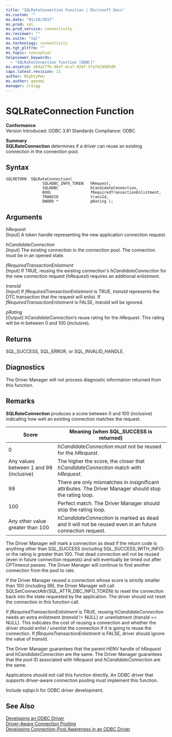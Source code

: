 ```yaml
---
title: "SQLRateConnection Function | Microsoft Docs"
ms.custom: ""
ms.date: "01/19/2017"
ms.prod: sql
ms.prod_service: connectivity
ms.reviewer: ""
ms.suite: "sql"
ms.technology: connectivity
ms.tgt_pltfrm: ""
ms.topic: conceptual
helpviewer_keywords: 
  - "SQLRateConnection function [ODBC]"
ms.assetid: e8da2ffb-d6ef-4ca7-824f-57afd29585d8
caps.latest.revision: 11
author: MightyPen
ms.author: genemi
manager: craigg
---
```

# SQLRateConnection Function
**Conformance**  
 Version Introduced: ODBC 3.81 Standards Compliance: ODBC  
  
 **Summary**  
 **SQLRateConnection** determines if a driver can reuse an existing connection in the connection pool.  
  
## Syntax  
  
```  
SQLRETURN  SQLRateConnection(  
                SQLHDBC_INFO_TOKEN   hRequest,  
                SQLHDBC              hCandidateConnection,  
                BOOL                 fRequiredTransactionEnlistment,  
                TRANSID              transId,  
                DWORD *              pRating );  
```  
  
## Arguments  
 *hRequest*  
 [Input] A token handle representing the new application connection request.  
  
 *hCandidateConnection*  
 [Input] The existing connection in the connection pool. The connection must be in an opened state.  
  
 *fRequiredTransactionEnlistment*  
 [Input] If TRUE, reusing the existing connection's *hCandidateConnection* for the new connection request (*hRequest*) requires an additional enlistment.  
  
 *transId*  
 [Input] If *fRequiredTransactionEnlistment* is TRUE, *transId* represents the DTC transaction that the request will enlist. If *fRequiredTransactionEnlistment* is FALSE, *transId* will be ignored.  
  
 *pRating*  
 [Output] *hCandidateConnection*’s reuse rating for the *hRequest*. This rating will be in between 0 and 100 (inclusive).  
  
## Returns  
 SQL_SUCCESS, SQL_ERROR, or SQL_INVALID_HANDLE.  
  
## Diagnostics  
 The Driver Manager will not process diagnostic information returned from this function.  
  
## Remarks  
 **SQLRateConnection** produces a score between 0 and 100 (inclusive) indicating how well an existing connection matches the request.  
  
|Score|Meaning (when SQL_SUCCESS is returned)|  
|-----------|-----------------------------------------------|  
|0|*hCandidateConnection* must not be reused for the *hRequest*.|  
|Any values between 1 and 98 (inclusive)|The higher the score, the closer that *hCandidateConnection* match with *hRequest*.|  
|99|There are only mismatches in insignificant attributes.  The Driver Manager should stop the rating loop.|  
|100|Perfect match.  The Driver Manager should stop the rating loop.|  
|Any other value greater than 100|*hCandidateConnection* is marked as dead and it will not be reused even in an future connection request.|  
  
 The Driver Manager will mark a connection as dead if the return code is anything other than SQL_SUCCESS (including SQL_SUCCESS_WITH_INFO) or the rating is greater than 100. That dead connection will not be reused (even in future connection requests) and will eventually be timed out after CPTimeout passes. The Driver Manager will continue to find another connection from the pool to rate.  
  
 If the Driver Manager reused a connection whose score is strictly smaller than 100 (including 99), the Driver Manager will call SQLSetConnectAttr(SQL_ATTR_DBC_INFO_TOKEN) to reset the connection back into the state requested by the application. The driver should not reset the connection in this function call.  
  
 If *fRequiredTransactionEnlistment* is TRUE, reusing *hCandidateConnection* needs an extra enlistment (*transId* != NULL) or unenlistment (*transId* == NULL). This indicates the cost of reusing a connection and whether the driver should enlist / unenlist the connection if it is going to reuse the connection. If *fRequireTransactionEnlistment* is FALSE, driver should ignore the value of *transId*.  
  
 The Driver Manager guarantees that the parent HENV handle of *hRequest* and *hCandidateConnection* are the same. The Driver Manager guarantees that the pool ID associated with *hRequest* and *hCandidateConnection* are the same.  
  
 Applications should not call this function directly. An ODBC driver that supports driver-aware connection pooling must implement this function.  
  
 Include sqlspi.h for ODBC driver development.  
  
## See Also  
 [Developing an ODBC Driver](../../../odbc/reference/develop-driver/developing-an-odbc-driver.md)   
 [Driver-Aware Connection Pooling](../../../odbc/reference/develop-app/driver-aware-connection-pooling.md)   
 [Developing Connection-Pool Awareness in an ODBC Driver](../../../odbc/reference/develop-driver/developing-connection-pool-awareness-in-an-odbc-driver.md)
